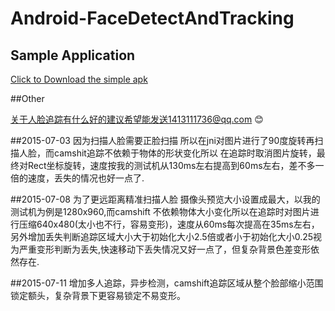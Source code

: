 # Android-FaceDetectAndTracking

## Sample Application
<a href="https://raw.githubusercontent.com/guojunyi/Android-FaceDetectAndTracking
/master/apk/FaceDetectAndTracking.apk" target="_blank" title="Download From Google Play">Click to Download the simple apk</a>

##Other

关于人脸追踪有什么好的建议希望能发送1413111736@qq.com :blush:

##2015-07-03
因为扫描人脸需要正脸扫描 所以在jni对图片进行了90度旋转再扫描人脸，而camshit追踪不依赖于物体的形状变化所以
在追踪时取消图片旋转，最终对Rect坐标旋转，速度按我的测试机从130ms左右提高到60ms左右，差不多一倍的速度，丢失的情况也好一点了.


##2015-07-08
为了更远距离精准扫描人脸 摄像头预览大小设置成最大，以我的测试机为例是1280x960,而camshift 不依赖物体大小变化所以在追踪时对图片进行压缩640x480(太小也不行，容易变形)，速度从60ms每次提高在35ms左右，
另外增加丢失判断追踪区域大小大于初始化大小2.5倍或者小于初始化大小0.25视为严重变形判断为丢失,快速移动下丢失情况又好一点了，但复杂背景色差变形依然存在.


##2015-07-11
增加多人追踪，异步检测，camshift追踪区域从整个脸部缩小范围锁定额头，复杂背景下更容易锁定不易变形。

